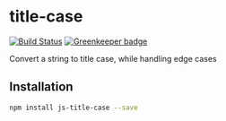 # title-case

[![Build Status](https://travis-ci.org/MatthewMi11er/js-title-case.png?branch=master)](https://travis-ci.org/MatthewMi11er/js-title-case)
[![Greenkeeper badge](https://badges.greenkeeper.io/MatthewMi11er/js-title-case.svg)](https://greenkeeper.io/)

Convert a string to title case, while handling edge cases

## Installation

```sh
npm install js-title-case --save
```
